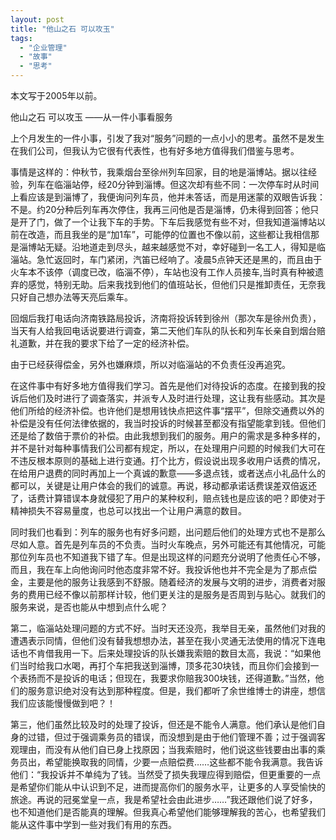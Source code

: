 ```yaml
---
layout: post
title: "他山之石 可以攻玉"
tags:
  - "企业管理"
  - "故事"
  - "思考"
---
```



本文写于2005年以前。


他山之石 可以攻玉  ——从一件小事看服务

上个月发生的一件小事，引发了我对“服务”问题的一点小小的思考。虽然不是发生在我们公司，但我认为它很有代表性，也有好多地方值得我们借鉴与思考。

事情是这样的：仲秋节，我乘烟台至徐州列车回家，目的地是淄博站。据以往经验，列车在临淄站停，经20分钟到淄博。但这次却有些不同：一次停车时从时间上看应该是到淄博了，我便询问列车员，他并未答话，而是用迷蒙的双眼告诉我：不是。约20分种后列车再次停住，我再三问他是否是淄博，仍未得到回答；他只是开了门，做了一个让我下车的手势。下车后我感觉有些不对，但我知道淄博站以前在改造，而且我坐的是“加1车”，可能停的位置也不像以前，这些都让我相信那是淄博站无疑。沿地道走到尽头，越来越感觉不对，幸好碰到一名工人，得知是临淄站。急忙返回时，车门紧闭，汽笛已经响了。凌晨5点钟天还是黑的，而且由于火车本不该停（调度已改，临淄不停），车站也没有工作人员接车,当时真有种被遗弃的感觉，特别无助。后来我找到他们的值班站长，但他们只是推卸责任，无奈我只好自己想办法等天亮后乘车。

回烟后我打电话向济南铁路局投诉，济南将投诉转到徐州（那次车是徐州负责），当天有人给我回电话说要进行调查，第二天他们车队的队长和列车长亲自到烟台赔礼道歉，并在我的要求下给了一定的经济补偿。

由于已经获得偿金，另外也嫌麻烦，所以对临淄站的不负责任没再追究。

在这件事中有好多地方值得我们学习。首先是他们对待投诉的态度。在接到我的投诉后他们及时进行了调查落实，并派专人及时进行处理，这让我有些感动。其次是他们所给的经济补偿。也许他们是想用钱快点把这件事“摆平”，但除交通费以外的补偿是没有任何法律依据的，我当时投诉的时候甚至都没有指望能拿到钱。但他们还是给了数倍于票价的补偿。由此我想到我们的服务。用户的需求是多种多样的，并不是针对每种事情我们公司都有规定，所以，在处理用户问题的时候我们大可在不违反根本原则的基础上进行变通。打个比方，假设说出现多收用户话费的情况，在给用户退费的同时再加上一个真诚的歉意——多退点钱，或者送点小礼品什么的都可以，关键是让用户体会的我们的诚意。再说，移动都承诺话费误差双倍返还了，话费计算错误本身就侵犯了用户的某种权利，赔点钱也是应该的吧？即使对于精神损失不容易量度，也总可以找出一个让用户满意的数目。

同时我们也看到：列车的服务也有好多问题，出问题后他们的处理方式也不是那么尽如人意。首先是列车员的不负责。当时火车晚点，另外可能还有其他情况，可能那位列车员也不知道我下错了车。但是出现这样的问题充分说明了他责任心不够，而且，我在车上向他询问时他态度非常不好。我投诉他也并不完全是为了那点偿金，主要是他的服务让我感到不舒服。随着经济的发展与文明的进步，消费者对服务的费用已经不像以前那样计较，他们更关注的是服务是否周到与贴心。就我们的服务来说，是否也能从中想到点什么呢？

第二，临淄站处理问题的方式不好。当时天还没亮，我举目无亲，虽然他们对我的遭遇表示同情，但他们没有替我想想办法，甚至在我小灵通无法使用的情况下连电话也不肯借我用一下。后来处理投诉的队长嫌我索赔的数目太高，我说：“如果他们当时给我口水喝，再打个车把我送到淄博，顶多花30块钱，而且你们会接到一个表扬而不是投诉的电话；但现在，我要求你赔我300块钱，还得道歉。”当然，他们的服务意识绝对没有达到那种程度。但是，我们都听了余世维博士的讲座，想信我们应该能慢慢做到吧？！

第三，他们虽然比较及时的处理了投诉，但还是不能令人满意。他们承认是他们自身的过错，但过于强调乘务员的错误，而没想到是由于他们管理不善；过于强调客观理由，而没有从他们自已身上找原因；当我索赔时，他们说这些钱要由出事的乘务员出，希望能换取我的同情，少要一点赔偿费……这些都不能令我满意。我告诉他们：“我投诉并不单纯为了钱。当然受了损失我理应得到赔偿，但更重要的一点是希望你们能从中认识到不足，进而提高你们的服务水平，让更多的人享受愉快的旅途。再说的冠冕堂皇一点，我是希望社会由此进步……”我还跟他们说了好多，也不知道他们是否能真的理解。但我真心希望他们能够理解我的苦心，也希望我们能从这件事中学到一些对我们有用的东西。
